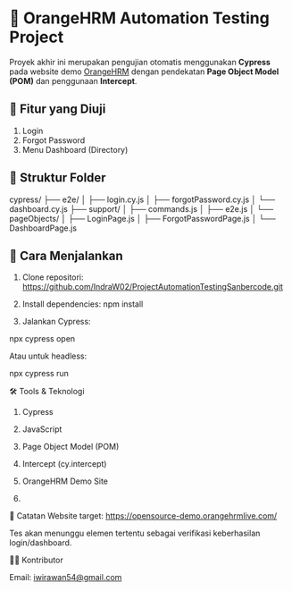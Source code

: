 # 🧪 OrangeHRM Automation Testing Project

Proyek akhir ini merupakan pengujian otomatis menggunakan **Cypress** pada website demo [OrangeHRM](https://opensource-demo.orangehrmlive.com/) dengan pendekatan **Page Object Model (POM)** dan penggunaan **Intercept**.

## 🔧 Fitur yang Diuji
1. Login
2. Forgot Password
3. Menu Dashboard (Directory)

## 📁 Struktur Folder
cypress/
├── e2e/
│ ├── login.cy.js
│ ├── forgotPassword.cy.js
│ └── dashboard.cy.js
├── support/
│ ├── commands.js
│ ├── e2e.js
│ └── pageObjects/
│ ├── LoginPage.js
│ ├── ForgotPasswordPage.js
│ └── DashboardPage.js


## 🚀 Cara Menjalankan

1. Clone repositori:
https://github.com/IndraW02/ProjectAutomationTestingSanbercode.git

2. Install dependencies:
npm install

3. Jalankan Cypress:

npx cypress open

Atau untuk headless:

npx cypress run


🛠 Tools & Teknologi

1. Cypress

2. JavaScript

3. Page Object Model (POM)

4. Intercept (cy.intercept)

5. OrangeHRM Demo Site
6. 

📌 Catatan
Website target: https://opensource-demo.orangehrmlive.com/

Tes akan menunggu elemen tertentu sebagai verifikasi keberhasilan login/dashboard.


👨‍💻 Kontributor

Email: iwirawan54@gmail.com
